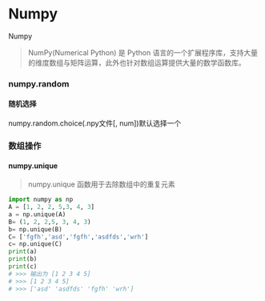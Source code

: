 # Numpy



Numpy

> NumPy(Numerical Python) 是 Python 语言的一个扩展程序库，支持大量的维度数组与矩阵运算，此外也针对数组运算提供大量的数学函数库。

### numpy.random

#### 随机选择

numpy.random.choice(.npy文件\[, num])默认选择一个

### 数组操作

#### numpy.unique

> numpy.unique 函数用于去除数组中的重复元素

```python
import numpy as np
A = [1, 2, 2, 5,3, 4, 3]
a = np.unique(A)
B= (1, 2, 2,5, 3, 4, 3)
b= np.unique(B)
C= ['fgfh','asd','fgfh','asdfds','wrh']
c= np.unique(C)
print(a)
print(b)
print(c)
# >>> 输出为 [1 2 3 4 5]
# >>> [1 2 3 4 5]
# >>> ['asd' 'asdfds' 'fgfh' 'wrh']
```
